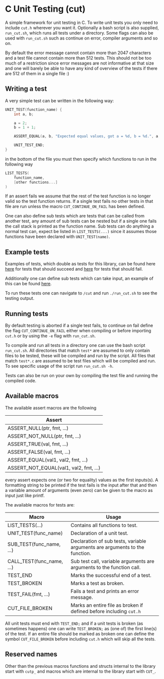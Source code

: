 # C Unit Testing (cut)

A simple framework for unit testing in C. To write unit tests you only need to include `cut.h` wherever you want it. Optionally a bash script is also supplied, `run_cut.sh`, which runs all tests under a directory. Some flags can also be used with `run_cut.sh` such as continue on error, compiler arguments and so on.

By default the error message cannot contain more than 2047 characters and a test file cannot contain more than 512 tests. This should not be too much of a restriction since error messages are not informative at that size and one will barely be able to have any kind of overview of the tests if there are 512 of them in a single file :)

## Writing a test

A very simple test can be written in the following way:

```c
UNIT_TEST(function_name) {
    int a, b;

    a = 2;
    b = 1 + 1;

    ASSERT_EQUAL(a, b, "Expected equal values, got a = %d, b = %d.", a, b);

    UNIT_TEST_END;
}
```

in the bottom of the file you must then specify which functions to run in the following way

```c
LIST_TESTS(
    function_name,
    [other functions...]
)
```

If an assert fails we assume that the rest of the test function is no longer valid so the test function returns. If a single test fails no other tests in that file are run unless the macro `CUT_CONTINUE_ON_FAIL` has been defined.

One can also define sub tests which are tests that can be called from another test, any amount of sub tests can be nested but if a single one fails the call stack is printed as the function name. Sub tests can do anything a normal test can, expect be listed in `LIST_TESTS(...)` since it assumes those functions have been declared with `UNIT_TEST(name)`.

## Example tests

Examples of tests, which double as tests for this library, can be found here [here](https://github.com/p-rosit/cut/blob/main/tests/test_succeeding_examples.c) for tests that should succeed and [here](https://github.com/p-rosit/cut/blob/main/tests/test_failing_examples.c) for tests that should fail.

Additionally one can define sub tests which can take input, an example of this can be found [here](https://github.com/p-rosit/cut/blob/main/tests/test_sub_tests.c).

To run these tests one can navigate to `/cut` and run `./run_cut.sh` to see the testing output.

## Running tests

By default testing is aborted if a single test fails, to continue on fail define the flag `CUT_CONTINUE_ON_FAIL` either when compiling or before importing `cut.h` or by using the `-e` flag with `run_cut.sh`.

To compile and run all tests in a directory one can use the bash script `run_cut.sh`. All directories that match `test*` are assumed to only contain files to be tested, these will be compiled and run by the script. All files that match `test*.c` are assumed to be test files which will be compiled and run. To see specific usage of the script run `run_cut.sh -h`.

Tests can also be run on your own by compiling the test file and running the compiled code.

## Available macros

The available assert macros are the following

| Assert                                    |
| ----------------------------------------- |
| ASSERT_NULL(ptr, fmt, ...)                |
| ASSERT_NOT_NULL(ptr, fmt, ...)            |
| ASSERT_TRUE(val, fmt, ...)                |
| ASSERT_FALSE(val, fmt, ...)               |
| ASSERT_EQUAL(val1, val2, fmt, ...)        |
| ASSERT_NOT_EQUAL(val1, val2, fmt, ...)    |

every assert expects one (or two for equality) values as the first inputs(s). A formatting string to be printed if the test fails is the input after that and then a variable amount of arguments (even zero) can be given to the macro as input just like printf.

The available macros for tests are:

| Macro                     | Usage                                                                         |
| ------------------------- | ----------------------------------------------------------------------------- |
| LIST_TESTS(...)           | Contains all functions to test.                                               |
| UNIT_TEST(func_name)      | Declaration of a unit test.                                                   |
| SUB_TEST(func_name, ...)  | Declaration of sub tests, variable arguments are arguments to the function.   |
| CALL_TEST(func_name, ...) | Sub test call, variable arguments are arguments to the function call.         |
| TEST_END                  | Marks the successful end of a test.                                           |
| TEST_BROKEN               | Marks a test as broken.                                                       |
| TEST_FAIL(fmt, ...)       | Fails a test and prints an error message.                                     |
| CUT_FILE_BROKEN           | Marks an entire file as broken if defined before including `cut.h`            |

All unit tests must end with `TEST_END;` and if a unit tests is broken (as sometimes happens) one can write `TEST_BROKEN;` as (one of) the first line(s) of the test. If an entire file should be marked as broken one can define the symbol `CUT_FILE_BROKEN` before including `cut.h` which will skip all the tests.

## Reserved names

Other than the previous macros functions and structs internal to the library start with `cutp_` and macros which are internal to the library start with `CUT_`.

